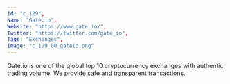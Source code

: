 ```yaml
--- 
id: "c_129", 
Name: "Gate.io", 
Website: "https://www.gate.io/", 
Twitter: "https://twitter.com/gate_io", 
Tags: "Exchanges", 
Image: "c_129_00_gateio.png" 
--- 
```

<!--lang:en--> 
Gate.io is one of the global top 10 cryptocurrency exchanges with authentic trading volume. We provide safe and transparent transactions.
<!--lang:es--] 
Gate.io es uno de los 10 intercambios de criptomonedas más importantes del mundo con un volumen comercial auténtico. Brindamos transacciones seguras y transparentes.
<!--lang:de--] 
Gate.io ist eine der 10 weltweit führenden Kryptowährungsbörsen mit authentischem Handelsvolumen. Wir bieten sichere und transparente Transaktionen.
<!--lang:fr--] 
Gate.io est l'un des 10 meilleurs échanges mondiaux de crypto-monnaie avec un volume de transactions authentique. Nous fournissons des transactions sûres et transparentes.
<!--lang:pl--] 
Gate.io jest jedną z 10 najlepszych giełd kryptowalut na świecie z autentycznym wolumenem obrotu. Zapewniamy bezpieczne i przejrzyste transakcje.
<!--lang:uk--] 
Gate.io є однією з 10 найкращих світових бірж криптовалют із справжнім обсягом торгів. Ми забезпечуємо безпечні та прозорі операції.
[!--lang:*--> 
